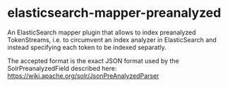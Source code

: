 elasticsearch-mapper-preanalyzed
================================

An ElasticSearch mapper plugin that allows to index preanalyzed TokenStreams, i.e. to circumvent an index analyzer in ElasticSearch and instead specifying each token to be indexed separatly.

The accepted format is the exact JSON format used by the SolrPreanalyzedField described here: https://wiki.apache.org/solr/JsonPreAnalyzedParser
